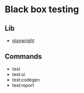 # Black box testing

## Lib

- [playwright](https://playwright.dev/)

## Commands

- test
- test:ui
- test:codegen
- test:report
